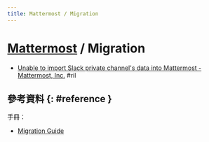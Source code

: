 ```yaml
---
title: Mattermost / Migration
---
```

# [Mattermost](mattermost.md) / Migration

  - [Unable to import Slack private channel's data into Mattermost \- Mattermost, Inc\.](https://forum.mattermost.org/t/unable-to-import-slack-private-channels-data-into-mattermost/6486) #ril

## 參考資料 {: #reference }

手冊：

  - [Migration Guide](https://docs.mattermost.com/administration/migrating.html)
